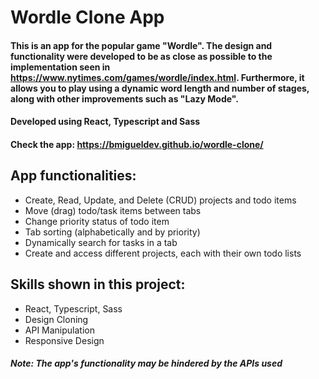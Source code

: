 # Wordle Clone App

#### This is an app for the popular game "Wordle". The design and functionality were developed to be as close as possible to the implementation seen in https://www.nytimes.com/games/wordle/index.html. Furthermore, it allows you to play using a dynamic word length and number of stages, along with other improvements such as "Lazy Mode".
#### Developed using React, Typescript and Sass

#### Check the app: https://bmigueldev.github.io/wordle-clone/

## App functionalities:
- Create, Read, Update, and Delete (CRUD) projects and todo items
- Move (drag) todo/task items between tabs
- Change priority status of todo item
- Tab sorting (alphabetically and by priority)
- Dynamically search for tasks in a tab
- Create and access different projects, each with their own todo lists

## Skills shown in this project:
- React, Typescript, Sass
- Design Cloning
- API Manipulation
- Responsive Design

##### Note: The app's functionality may be hindered by the APIs used

